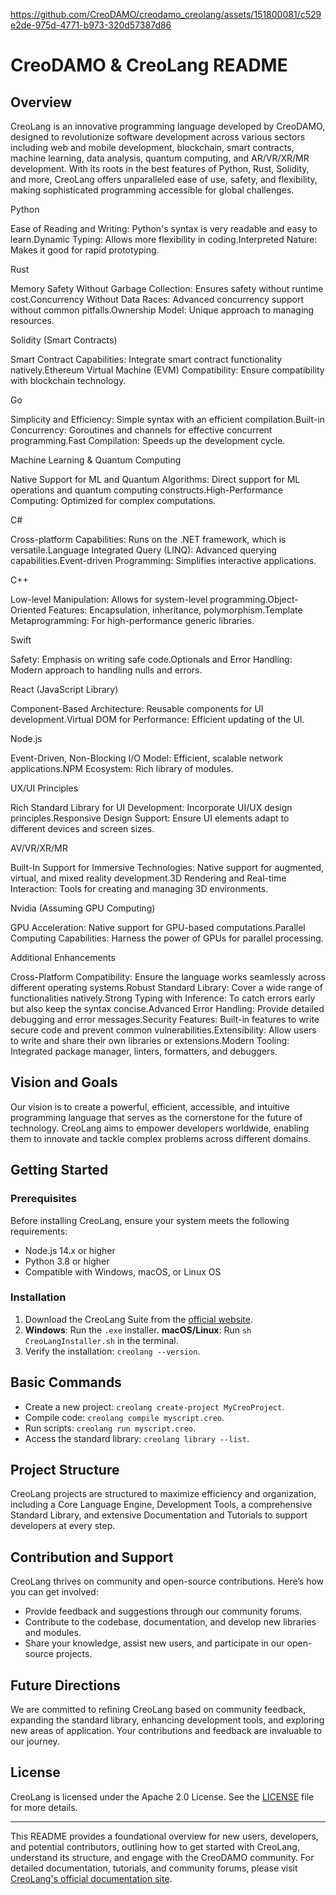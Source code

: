 

https://github.com/CreoDAMO/creodamo_creolang/assets/151800081/c529e2de-975d-4771-b973-320d57387d86

# CreoDAMO & CreoLang README

## Overview

CreoLang is an innovative programming language developed by CreoDAMO, designed to revolutionize software development across various sectors including web and mobile development, blockchain, smart contracts, machine learning, data analysis, quantum computing, and AR/VR/XR/MR development. With its roots in the best features of Python, Rust, Solidity, and more, CreoLang offers unparalleled ease of use, safety, and flexibility, making sophisticated programming accessible for global challenges.

Python

Ease of Reading and Writing: Python's syntax is very readable and easy to learn.Dynamic Typing: Allows more flexibility in coding.Interpreted Nature: Makes it good for rapid prototyping.

Rust

Memory Safety Without Garbage Collection: Ensures safety without runtime cost.Concurrency Without Data Races: Advanced concurrency support without common pitfalls.Ownership Model: Unique approach to managing resources.

Solidity (Smart Contracts)

Smart Contract Capabilities: Integrate smart contract functionality natively.Ethereum Virtual Machine (EVM) Compatibility: Ensure compatibility with blockchain technology.

Go

Simplicity and Efficiency: Simple syntax with an efficient compilation.Built-in Concurrency: Goroutines and channels for effective concurrent programming.Fast Compilation: Speeds up the development cycle.

Machine Learning & Quantum Computing

Native Support for ML and Quantum Algorithms: Direct support for ML operations and quantum computing constructs.High-Performance Computing: Optimized for complex computations.

C#

Cross-platform Capabilities: Runs on the .NET framework, which is versatile.Language Integrated Query (LINQ): Advanced querying capabilities.Event-driven Programming: Simplifies interactive applications.

C++

Low-level Manipulation: Allows for system-level programming.Object-Oriented Features: Encapsulation, inheritance, polymorphism.Template Metaprogramming: For high-performance generic libraries.

Swift

Safety: Emphasis on writing safe code.Optionals and Error Handling: Modern approach to handling nulls and errors.

React (JavaScript Library)

Component-Based Architecture: Reusable components for UI development.Virtual DOM for Performance: Efficient updating of the UI.

Node.js

Event-Driven, Non-Blocking I/O Model: Efficient, scalable network applications.NPM Ecosystem: Rich library of modules.

UX/UI Principles

Rich Standard Library for UI Development: Incorporate UI/UX design principles.Responsive Design Support: Ensure UI elements adapt to different devices and screen sizes.

AV/VR/XR/MR

Built-In Support for Immersive Technologies: Native support for augmented, virtual, and mixed reality development.3D Rendering and Real-time Interaction: Tools for creating and managing 3D environments.

Nvidia (Assuming GPU Computing)

GPU Acceleration: Native support for GPU-based computations.Parallel Computing Capabilities: Harness the power of GPUs for parallel processing.

Additional Enhancements

Cross-Platform Compatibility: Ensure the language works seamlessly across different operating systems.Robust Standard Library: Cover a wide range of functionalities natively.Strong Typing with Inference: To catch errors early but also keep the syntax concise.Advanced Error Handling: Provide detailed debugging and error messages.Security Features: Built-in features to write secure code and prevent common vulnerabilities.Extensibility: Allow users to write and share their own libraries or extensions.Modern Tooling: Integrated package manager, linters, formatters, and debuggers.


## Vision and Goals

Our vision is to create a powerful, efficient, accessible, and intuitive programming language that serves as the cornerstone for the future of technology. CreoLang aims to empower developers worldwide, enabling them to innovate and tackle complex problems across different domains.

## Getting Started

### Prerequisites

Before installing CreoLang, ensure your system meets the following requirements:
- Node.js 14.x or higher
- Python 3.8 or higher
- Compatible with Windows, macOS, or Linux OS

### Installation

1. Download the CreoLang Suite from the [official website](#).
2. **Windows**: Run the `.exe` installer.
   **macOS/Linux**: Run `sh CreoLangInstaller.sh` in the terminal.
3. Verify the installation: `creolang --version`.

## Basic Commands

- Create a new project: `creolang create-project MyCreoProject`.
- Compile code: `creolang compile myscript.creo`.
- Run scripts: `creolang run myscript.creo`.
- Access the standard library: `creolang library --list`.

## Project Structure

CreoLang projects are structured to maximize efficiency and organization, including a Core Language Engine, Development Tools, a comprehensive Standard Library, and extensive Documentation and Tutorials to support developers at every step.

## Contribution and Support

CreoLang thrives on community and open-source contributions. Here’s how you can get involved:
- Provide feedback and suggestions through our community forums.
- Contribute to the codebase, documentation, and develop new libraries and modules.
- Share your knowledge, assist new users, and participate in our open-source projects.

## Future Directions

We are committed to refining CreoLang based on community feedback, expanding the standard library, enhancing development tools, and exploring new areas of application. Your contributions and feedback are invaluable to our journey.

## License

CreoLang is licensed under the Apache 2.0 License. See the [LICENSE](LICENSE) file for more details.

---

This README provides a foundational overview for new users, developers, and potential contributors, outlining how to get started with CreoLang, understand its structure, and engage with the CreoDAMO community. For detailed documentation, tutorials, and community forums, please visit [CreoLang's official documentation site](#).
